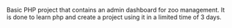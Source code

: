 Basic PHP project that contains an admin dashboard for zoo management.
It is done to learn php and create a project using it in a limited time of 3 days.

